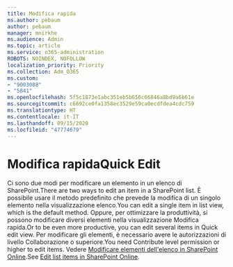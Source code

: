 ```yaml
---
title: Modifica rapida
ms.author: pebaum
author: pebaum
manager: mnirkhe
ms.audience: Admin
ms.topic: article
ms.service: o365-administration
ROBOTS: NOINDEX, NOFOLLOW
localization_priority: Priority
ms.collection: Adm_O365
ms.custom:
- "9003088"
- "5841"
ms.openlocfilehash: 5f5c1873e1abc351eb5b656c66846a8bd9a6b61e
ms.sourcegitcommit: c6692ce0fa1358ec3529e59ca0ecdfdea4cdc759
ms.translationtype: HT
ms.contentlocale: it-IT
ms.lasthandoff: 09/15/2020
ms.locfileid: "47774679"
---
```

# <a name="quick-edit"></a><span data-ttu-id="c1293-102">Modifica rapida</span><span class="sxs-lookup"><span data-stu-id="c1293-102">Quick Edit</span></span>

<span data-ttu-id="c1293-103">Ci sono due modi per modificare un elemento in un elenco di SharePoint.</span><span class="sxs-lookup"><span data-stu-id="c1293-103">There are two ways to edit an item in a SharePoint list.</span></span> <span data-ttu-id="c1293-104">È possibile usare il metodo predefinito che prevede la modifica di un singolo elemento nella visualizzazione elenco.</span><span class="sxs-lookup"><span data-stu-id="c1293-104">You can edit a single item in list view, which is the default method.</span></span> <span data-ttu-id="c1293-105">Oppure, per ottimizzare la produttività, si possono modificare diversi elementi nella visualizzazione Modifica rapida.</span><span class="sxs-lookup"><span data-stu-id="c1293-105">Or to be even more productive, you can edit several items in Quick edit view.</span></span> <span data-ttu-id="c1293-106">Per modificare gli elementi, è necessario avere le autorizzazioni di livello Collaborazione o superiore.</span><span class="sxs-lookup"><span data-stu-id="c1293-106">You need Contribute level permission or higher to edit items.</span></span> <span data-ttu-id="c1293-107">Vedere [Modificare elementi dell'elenco in SharePoint Online](https://support.microsoft.com/office/dac1a1c3-a80b-4082-ba57-715cf613d0f7).</span><span class="sxs-lookup"><span data-stu-id="c1293-107">See [Edit list items in SharePoint Online](https://support.microsoft.com/office/dac1a1c3-a80b-4082-ba57-715cf613d0f7).</span></span>
